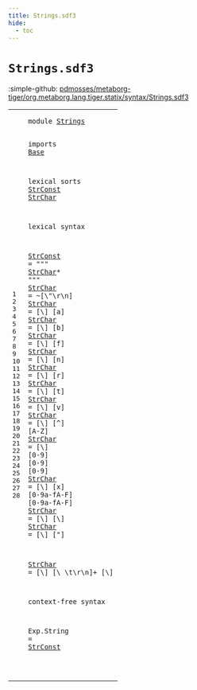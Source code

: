 ```yaml
---
title: Strings.sdf3
hide:
  - toc
---
```


# `Strings.sdf3`

:simple-github: [pdmosses/metaborg-tiger/org.metaborg.lang.tiger.statix/syntax/Strings.sdf3]

[pdmosses/metaborg-tiger/org.metaborg.lang.tiger.statix/syntax/Strings.sdf3]: https://github.com/pdmosses/metaborg-tiger/blob/master/org.metaborg.lang.tiger.statix/syntax/Strings.sdf3 "The source file on GitHub"

<div class="sdf3"><table class="highlighttable"><tbody><tr><td class="linenos"><div class="linenodiv"><pre><span></span>1
2
3
4
5
6
7
8
9
10
11
12
13
14
15
16
17
18
19
20
21
22
23
24
25
26
27
28
</pre></div></td>
<td class="code"><pre><code><span class="keyword">module</span> <a href="../Tiger.sdf3#Strings_157_164" id="Strings_7_14" title="Referenced at ../Tiger.sdf3 line 11">Strings</a>

<span class="keyword">imports</span> <a href="../Base.sdf3#Base_7_11" id="Base_24_28" title="Defined at ../Base.sdf3 line 1">Base</a>

<span class="keyword">lexical sorts</span> <a href="#StrConst_505_513" id="StrConst_44_52" title="Referenced at line 28">StrConst</a> <a href="#StrChar_96_103" id="StrChar_53_60" title="Referenced at line 9">StrChar</a>

<span class="keyword">lexical syntax</span>

  <a href="#StrConst_505_513" id="StrConst_80_88" title="Referenced at line 28">StrConst</a> = <span class="cons_Lit">"\""</span> <a href="#StrChar_53_60" id="StrChar_96_103" title="Defined at line 5, 10, 11, 12, 13, 14, 15, 16, 17, 18, 19, 20, 21, 22, 24">StrChar</a>* <span class="cons_Lit">"\""</span>
  <a href="#StrChar_96_103" id="StrChar_112_119" title="Referenced at line 9">StrChar</a> = ~[\\\"\r\n]
  <a href="#StrChar_96_103" id="StrChar_136_143" title="Referenced at line 9">StrChar</a> = [\\] [<span class="cons_Regular">a</span>]
  <a href="#StrChar_96_103" id="StrChar_157_164" title="Referenced at line 9">StrChar</a> = [\\] [<span class="cons_Regular">b</span>]
  <a href="#StrChar_96_103" id="StrChar_178_185" title="Referenced at line 9">StrChar</a> = [\\] [<span class="cons_Regular">f</span>]
  <a href="#StrChar_96_103" id="StrChar_199_206" title="Referenced at line 9">StrChar</a> = [\\] [<span class="cons_Regular">n</span>]
  <a href="#StrChar_96_103" id="StrChar_220_227" title="Referenced at line 9">StrChar</a> = [\\] [<span class="cons_Regular">r</span>]
  <a href="#StrChar_96_103" id="StrChar_241_248" title="Referenced at line 9">StrChar</a> = [\\] [<span class="cons_Regular">t</span>]
  <a href="#StrChar_96_103" id="StrChar_262_269" title="Referenced at line 9">StrChar</a> = [\\] [<span class="cons_Regular">v</span>]
  <a href="#StrChar_96_103" id="StrChar_283_290" title="Referenced at line 9">StrChar</a> = [\\] [\^] [<span class="cons_Regular">A</span>-<span class="cons_Regular">Z</span>]
  <a href="#StrChar_96_103" id="StrChar_311_318" title="Referenced at line 9">StrChar</a> = [\\] [<span class="cons_Regular">0</span>-<span class="cons_Regular">9</span>] [<span class="cons_Regular">0</span>-<span class="cons_Regular">9</span>] [<span class="cons_Regular">0</span>-<span class="cons_Regular">9</span>]
  <a href="#StrChar_96_103" id="StrChar_346_353" title="Referenced at line 9">StrChar</a> = [\\] [<span class="cons_Regular">x</span>] [<span class="cons_Regular">0</span>-<span class="cons_Regular">9</span><span class="cons_Regular">a</span>-<span class="cons_Regular">f</span><span class="cons_Regular">A</span>-<span class="cons_Regular">F</span>] [<span class="cons_Regular">0</span>-<span class="cons_Regular">9</span><span class="cons_Regular">a</span>-<span class="cons_Regular">f</span><span class="cons_Regular">A</span>-<span class="cons_Regular">F</span>]
  <a href="#StrChar_96_103" id="StrChar_391_398" title="Referenced at line 9">StrChar</a> = [\\] [\\]
  <a href="#StrChar_96_103" id="StrChar_413_420" title="Referenced at line 9">StrChar</a> = [\\] [\"]

  <a href="#StrChar_96_103" id="StrChar_436_443" title="Referenced at line 9">StrChar</a> = [\\] [\ \t\r\n]+ [\\]

<span class="keyword">context-free syntax</span>

  <span id="Exp_492_495" title="Not referenced locally, nor via imports">Exp</span>.<span class="cons_Constructor"><span id="String_496_502" title="Not referenced locally, nor via imports">String</span></span> = <a href="#StrConst_44_52" id="StrConst_505_513" title="Defined at line 5, 9">StrConst</a>

</code></pre></td></tr></tbody></table></div>